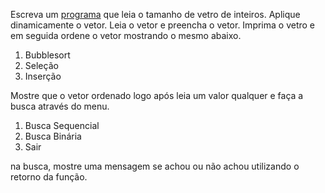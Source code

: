 Escreva um [programa](/Exerc%C3%ADcio%201/Ex1.c) que leia o tamanho de vetro de inteiros.
Aplique dinamicamente o vetor. Leia o vetor e preencha o vetor.
Imprima o vetro e em seguida ordene o vetor mostrando o mesmo abaixo.
  1. Bubblesort
  2. Seleção
  3. Inserção

Mostre que o vetor ordenado logo após leia um valor qualquer e faça a busca através do menu.
  1. Busca Sequencial
  2. Busca Binária
  3. Sair

na busca, mostre uma mensagem se achou ou não achou utilizando o retorno da função.
